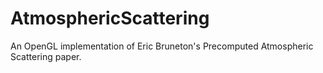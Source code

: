 # AtmosphericScattering
An OpenGL implementation of Eric Bruneton's Precomputed Atmospheric Scattering paper.
